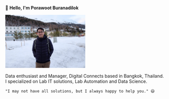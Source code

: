 👋 __Hello, I'm Porawoot Buranadilok__

  <img width="50%" src="https://github.com/porawoot/porawoot/blob/main/2019-04-07.jpg?raw=true">

   Data enthusiast and Manager, Digital Connects based in Bangkok, Thailand.
   <br>I specialized on Lab IT solutions, Lab Automation and Data Science.</br>

    "I may not have all solutions, but I always happy to help you." 😄

<!---
porawoot/porawoot is a ✨ special ✨ repository because its `README.md` (this file) appears on your GitHub profile.
You can click the Preview link to take a look at your changes.
--->
